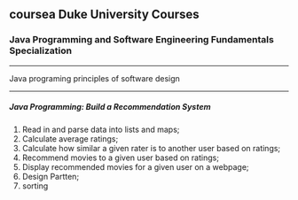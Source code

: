 ## coursea Duke University Courses
### Java Programming and Software Engineering Fundamentals Specialization
---
 Java programing principles of software design

---
##### Java Programming: Build a Recommendation System

1. Read in and parse data into lists and maps;
2. Calculate average ratings;
3. Calculate how similar a given rater is to another user based on ratings;
4. Recommend movies to a given user based on ratings;
5. Display recommended movies for a given user on a webpage;
6. Design Partten;
7. sorting
